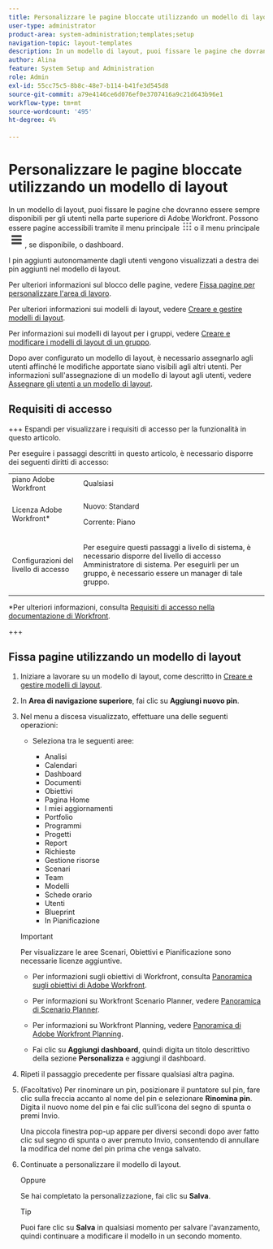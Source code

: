 ```yaml
---
title: Personalizzare le pagine bloccate utilizzando un modello di layout
user-type: administrator
product-area: system-administration;templates;setup
navigation-topic: layout-templates
description: In un modello di layout, puoi fissare le pagine che dovranno essere sempre disponibili per gli utenti nella parte superiore di Adobe Workfront. È possibile accedere a queste pagine tramite il menu principale o le dashboard.
author: Alina
feature: System Setup and Administration
role: Admin
exl-id: 55cc75c5-8b8c-48e7-b114-b41fe3d545d8
source-git-commit: a79e4146ce6d076ef0e3707416a9c21d643b96e1
workflow-type: tm+mt
source-wordcount: '495'
ht-degree: 4%

---
```


# Personalizzare le pagine bloccate utilizzando un modello di layout

In un modello di layout, puoi fissare le pagine che dovranno essere sempre disponibili per gli utenti nella parte superiore di Adobe Workfront. Possono essere pagine accessibili tramite il menu principale ![](assets/main-menu-icon.png) o il menu principale ![](assets/lines-main-menu.png), se disponibile, o dashboard.

I pin aggiunti autonomamente dagli utenti vengono visualizzati a destra dei pin aggiunti nel modello di layout.

Per ulteriori informazioni sul blocco delle pagine, vedere [Fissa pagine per personalizzare l&#39;area di lavoro](../../../workfront-basics/the-new-workfront-experience/pin-pages.md).

Per ulteriori informazioni sui modelli di layout, vedere [Creare e gestire modelli di layout](../../../administration-and-setup/customize-workfront/use-layout-templates/create-and-manage-layout-templates.md).

Per informazioni sui modelli di layout per i gruppi, vedere [Creare e modificare i modelli di layout di un gruppo](../../../administration-and-setup/manage-groups/work-with-group-objects/create-and-modify-a-groups-layout-templates.md).

Dopo aver configurato un modello di layout, è necessario assegnarlo agli utenti affinché le modifiche apportate siano visibili agli altri utenti. Per informazioni sull&#39;assegnazione di un modello di layout agli utenti, vedere [Assegnare gli utenti a un modello di layout](../use-layout-templates/assign-users-to-layout-template.md).

## Requisiti di accesso

+++ Espandi per visualizzare i requisiti di accesso per la funzionalità in questo articolo.

Per eseguire i passaggi descritti in questo articolo, è necessario disporre dei seguenti diritti di accesso:

<table style="table-layout:auto"> 
 <col> 
 <col> 
 <tbody> 
  <tr> 
   <td role="rowheader">piano Adobe Workfront</td> 
   <td>Qualsiasi</td> 
  </tr> 
  <tr> 
   <td role="rowheader">Licenza Adobe Workfront*</td> 
   <td><p>Nuovo: Standard</p>
  <p> Corrente: Piano</p>
   </td> 
  </tr> 
  <tr> 
   <td role="rowheader">Configurazioni del livello di accesso</td> 
   <td> <p>Per eseguire questi passaggi a livello di sistema, è necessario disporre del livello di accesso Amministratore di sistema.
Per eseguirli per un gruppo, è necessario essere un manager di tale gruppo.</p> </td> 
  </tr> 
 </tbody> 
</table>

*Per ulteriori informazioni, consulta [Requisiti di accesso nella documentazione di Workfront](/help/quicksilver/administration-and-setup/add-users/access-levels-and-object-permissions/access-level-requirements-in-documentation.md).

+++

## Fissa pagine utilizzando un modello di layout

1. Iniziare a lavorare su un modello di layout, come descritto in [Creare e gestire modelli di layout](../../../administration-and-setup/customize-workfront/use-layout-templates/create-and-manage-layout-templates.md).
1. In **Area di navigazione superiore**, fai clic su **Aggiungi nuovo pin**.

1. Nel menu a discesa visualizzato, effettuare una delle seguenti operazioni:

   * Seleziona tra le seguenti aree:

      * Analisi
      * Calendari
      * Dashboard
      * Documenti
      * Obiettivi
      * Pagina Home
      * I miei aggiornamenti
      * Portfolio
      * Programmi
      * Progetti
      * Report
      * Richieste
      * Gestione risorse
      * Scenari
      * Team
      * Modelli
      * Schede orario
      * Utenti
      * Blueprint
      * In Pianificazione

   >[!IMPORTANT]
   >
   >Per visualizzare le aree Scenari, Obiettivi e Pianificazione sono necessarie licenze aggiuntive.
   >
   >* Per informazioni sugli obiettivi di Workfront, consulta [Panoramica sugli obiettivi di Adobe Workfront](../../../workfront-goals/goal-management/wf-goals-overview.md).
   >
   >* Per informazioni su Workfront Scenario Planner, vedere [Panoramica di Scenario Planner](../../../scenario-planner/scenario-planner-overview.md).
   >
   >* Per informazioni su Workfront Planning, vedere [Panoramica di Adobe Workfront Planning](/help/quicksilver/planning/general/planning-overview.md).

   * Fai clic su **Aggiungi dashboard**, quindi digita un titolo descrittivo della sezione **Personalizza** e aggiungi il dashboard.

1. Ripeti il passaggio precedente per fissare qualsiasi altra pagina.

1. (Facoltativo) Per rinominare un pin, posizionare il puntatore sul pin, fare clic sulla freccia accanto al nome del pin e selezionare **Rinomina pin**. Digita il nuovo nome del pin e fai clic sull’icona del segno di spunta o premi Invio.

   Una piccola finestra pop-up appare per diversi secondi dopo aver fatto clic sul segno di spunta o aver premuto Invio, consentendo di annullare la modifica del nome del pin prima che venga salvato.

1. Continuate a personalizzare il modello di layout.

   Oppure

   Se hai completato la personalizzazione, fai clic su **Salva**.

   >[!TIP]
   >
   >Puoi fare clic su **Salva** in qualsiasi momento per salvare l&#39;avanzamento, quindi continuare a modificare il modello in un secondo momento.
